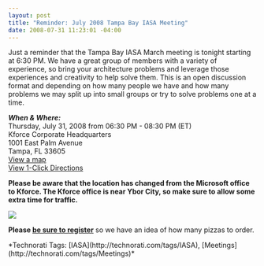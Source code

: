 ```yaml
---
layout: post
title: "Reminder: July 2008 Tampa Bay IASA Meeting"
date: 2008-07-31 11:23:01 -04:00
---
```


Just a reminder that the Tampa Bay IASA March meeting is tonight starting at 6:30 PM. We have a great group of members with a variety of experience, so bring your architecture problems and leverage those experiences and creativity to help solve them. This is an open discussion format and depending on how many people we have and how many problems we may split up into small groups or try to solve problems one at a time.

***When & Where:***       
Thursday, July 31, 2008 from 06:30 PM - 08:30 PM (ET)       
Kforce Corporate Headquarters       
1001 East Palm Avenue       
Tampa, FL 33605       
[View a map](http://maps.live.com/default.aspx?v=2&FORM=LMLTCC&cp=27.961348~-82.449329&style=r&lvl=15&tilt=-90&dir=0&alt=-1000&scene=9552102&phx=0&phy=0&phscl=1&where1=1001%20E%20Palm%20Ave%2C%20Tampa%2C%20FL%2033605-3551&cid=93D618D639EC9651!309&encType=1)       
[View 1-Click Directions](http://maps.live.com/OneClickDirections.aspx?rtp=%7epos.nntbhm83w8wh_1001+E+Palm+Ave%2c+Tampa%2c+FL+33605-3551___a_&rsd=27.9837092757225_-82.453838288784_AVf%2bAyAOAAAAE7GYABwBAAA%3d_the+north+(via+I-275)%7e27.9425400495529_-82.4671205878258_AVf%2bAyAOAAAAGbGYAF0CAAA%3d_the+south+(via+S+Crosstown+Expy+%2f+Lee+Roy+Selmon+Expy+%2f+SR-618+Toll+E)%7e27.9655614495277_-82.4264690279961_AVf%2bAyAOAAAAFrGYALIAAAA%3d_the+east+(via+I-4)%7e27.956061065197_-82.4876502156258_AVf%2bAyAOAAAAE7GYAOwAAAA%3d_the+west+(via+I-275)&&rtv=0)

**Please be aware that the location has changed from the Microsoft office to Kforce. The Kforce office is near Ybor City, so make sure to allow some extra time for traffic.**

*****[![](http://www.eventbrite.com/img/button/register_blue.gif)](http://www.eventbrite.com/event/120451273/sdorman)*****

**Please **[be sure to register](http://www.eventbrite.com/event/120451273/sdorman)**** so we have an idea of how many pizzas to order.
  <div style="padding-right: 0px; padding-left: 0px; float: none; padding-bottom: 0px; margin: 0px; padding-top: 0px; display: inline" id="scid:0767317B-992E-4b12-91E0-4F059A8CECA8:0d8bd4c8-4735-44ce-95ba-a96c0c5c32c1" class="wlWriterSmartContent">*Technorati Tags: [IASA](http://technorati.com/tags/IASA), [Meetings](http://technorati.com/tags/Meetings)*</div>
